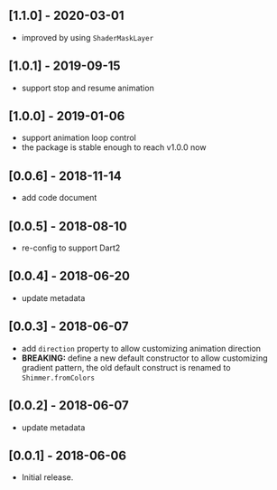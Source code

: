 ## [1.1.0] - 2020-03-01

* improved by using `ShaderMaskLayer`

## [1.0.1] - 2019-09-15

* support stop and resume animation

## [1.0.0] - 2019-01-06

* support animation loop control
* the package is stable enough to reach v1.0.0 now

## [0.0.6] - 2018-11-14

* add code document

## [0.0.5] - 2018-08-10
* re-config to support Dart2

## [0.0.4] - 2018-06-20
* update metadata

## [0.0.3] - 2018-06-07
* add `direction` property to allow customizing animation direction
* **BREAKING:** define a new default constructor to allow customizing gradient pattern, the old default construct is renamed to `Shimmer.fromColors`

## [0.0.2] - 2018-06-07
* update metadata

## [0.0.1] - 2018-06-06
* Initial release.

